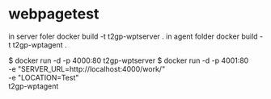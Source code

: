 # webpagetest

in server foler
docker build -t t2gp-wptserver .
in agent folder
docker build -t t2gp-wptagent .

$ docker run -d -p 4000:80 t2gp-wptserver
$ docker run -d -p 4001:80 \
 -e "SERVER_URL=http://localhost:4000/work/" \
 -e "LOCATION=Test" \
 t2gp-wptagent
